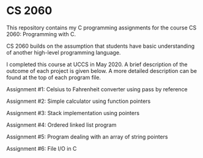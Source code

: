 # CS 2060

This repository contains my C programming assignments for the course CS 2060: Programming with C.

CS 2060 builds on the assumption that students have basic understanding of another high-level programming language.

I completed this course at UCCS in May 2020. A brief description of the outcome of each project is given below. A more detailed description can be found at the top of each program file.

Assignment #1: Celsius to Fahrenheit converter using pass by reference

Assignment #2: Simple calculator using function pointers

Assignment #3: Stack implementation using pointers

Assignment #4: Ordered linked list program

Assignment #5: Program dealing with an array of string pointers

Assignment #6: File I/O in C

